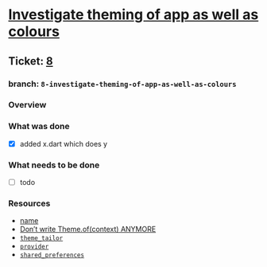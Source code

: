 # [Investigate theming of app as well as colours](https://github.com/ZanderCowboy/multichoice/issues/8)

## Ticket: [8](https://github.com/ZanderCowboy/multichoice/issues/8)

### branch: `8-investigate-theming-of-app-as-well-as-colours`

### Overview

### What was done

- [X] added x.dart which does y

### What needs to be done

- [ ] todo

### Resources

- [name](https://medium.com/@alexandersnotes/flutter-custom-theme-with-themeextension-792034106abc)
- [Don’t write Theme.of(context) ANYMORE](https://medium.com/@alexandersnotes/how-to-improve-flutter-code-with-extension-methods-99854a29692c)
- [`theme_tailor`](https://pub.dev/packages/theme_tailor)
- [`provider`](https://pub.dev/packages/provider)
- [`shared_preferences`](https://pub.dev/packages/shared_preferences)
